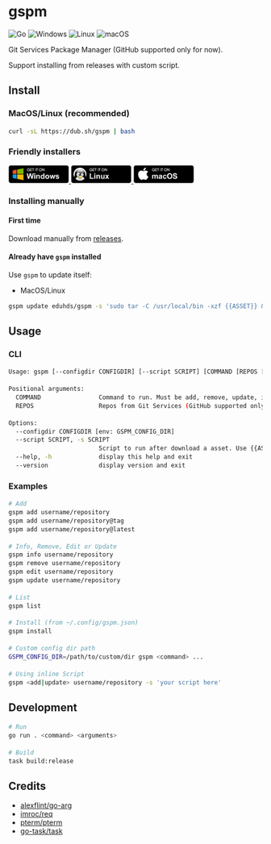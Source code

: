 # gspm

![Go](https://img.shields.io/badge/go-%2300ADD8.svg?style=for-the-badge&logo=go&logoColor=white)
![Windows](https://img.shields.io/badge/Windows-0078D6?style=for-the-badge&logo=windows&logoColor=white)
![Linux](https://img.shields.io/badge/Linux-FCC624?style=for-the-badge&logo=linux&logoColor=black)
![macOS](https://img.shields.io/badge/mac%20os-000000?style=for-the-badge&logo=macos&logoColor=F0F0F0)

Git Services Package Manager (GitHub supported only for now).

Support installing from releases with custom script.

## Install

### MacOS/Linux (recommended)

```sh
curl -sL https://dub.sh/gspm | bash
```

### Friendly installers

<p>
  <a href="https://github.com/eduhds/gspm/releases/download/v0.1.2/gspm-windows-amd64-setup.exe">
    <img src="assets/BadgeWindows.png" alt="Windows" width="120" />
  </a>
  <a href="https://github.com/eduhds/gspm/releases/download/v0.1.2/gspm-linux-amd64.AppImage">
    <img src="assets/BadgeLinux.png" alt="Linux" width="120" />
  </a>
  <a href="https://github.com/eduhds/gspm/releases/download/v0.1.2/gspm-darwin-amd64.dmg">
    <img src="assets/BadgeMacOS.png" alt="macOS" width="120" />
  </a>
</p>

### Installing manually

#### First time

Download manually from [releases](https://github.com/eduhds/gspm/releases).

#### Already have `gspm` installed

Use `gspm` to update itself:

- MacOS/Linux

```sh
gspm update eduhds/gspm -s 'sudo tar -C /usr/local/bin -xzf {{ASSET}} && rm {{ASSET}}'
```

## Usage

### CLI

```sh
Usage: gspm [--configdir CONFIGDIR] [--script SCRIPT] [COMMAND [REPOS [REPOS ...]]]

Positional arguments:
  COMMAND                Command to run. Must be add, remove, update, install, edit, info or list.
  REPOS                  Repos from Git Services (GitHub supported only for now). Format: username/repository

Options:
  --configdir CONFIGDIR [env: GSPM_CONFIG_DIR]
  --script SCRIPT, -s SCRIPT
                         Script to run after download a asset. Use {{ASSET}} to reference the asset path.
  --help, -h             display this help and exit
  --version              display version and exit
```

### Examples

```sh
# Add
gspm add username/repository
gspm add username/repository@tag
gspm add username/repository@latest

# Info, Remove, Edit or Update
gspm info username/repository
gspm remove username/repository
gspm edit username/repository
gspm update username/repository

# List
gspm list

# Install (from ~/.config/gspm.json)
gspm install

# Custom config dir path
GSPM_CONFIG_DIR=/path/to/custom/dir gspm <command> ...

# Using inline Script
gspm <add|update> username/repository -s 'your script here'
```

## Development

```sh
# Run
go run . <command> <arguments>

# Build
task build:release
```

## Credits

- [alexflint/go-arg](https://github.com/alexflint/go-arg)
- [imroc/req](https://github.com/imroc/req)
- [pterm/pterm](https://github.com/pterm/pterm)
- [go-task/task](https://github.com/go-task/task)
